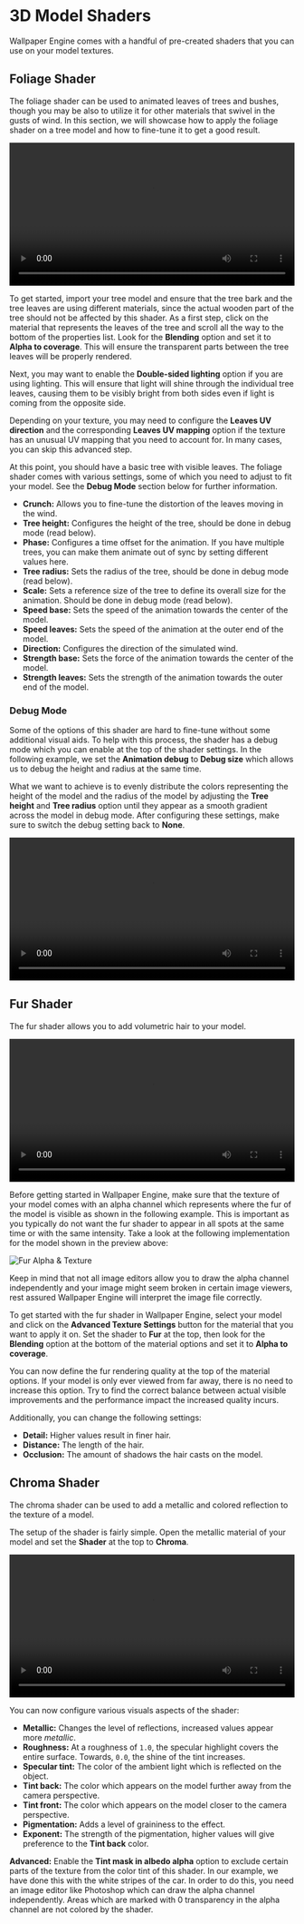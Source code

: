 # 3D Model Shaders

Wallpaper Engine comes with a handful of pre-created shaders that you can use on your model textures.

## Foliage Shader

The foliage shader can be used to animated leaves of trees and bushes, though you may be also to utilize it for other materials that swivel in the gusts of wind. In this section, we will showcase how to apply the foliage shader on a tree model and how to fine-tune it to get a good result.

<video width="100%" controls loop autoplay>
  <source src="/videos/shader_foliage.mp4" type="video/mp4">
  Your browser does not support the video tag.
</video>

To get started, import your tree model and ensure that the tree bark and the tree leaves are using different materials, since the actual wooden part of the tree should not be affected by this shader. As a first step, click on the material that represents the leaves of the tree and scroll all the way to the bottom of the properties list. Look for the **Blending** option and set it to **Alpha to coverage**. This will ensure the transparent parts between the tree leaves will be properly rendered.

Next, you may want to enable the **Double-sided lighting** option if you are using lighting. This will ensure that light will shine through the individual tree leaves, causing them to be visibly bright from both sides even if light is coming from the opposite side.

Depending on your texture, you may need to configure the **Leaves UV direction** and the corresponding **Leaves UV mapping** option if the texture has an unusual UV mapping that you need to account for. In many cases, you can skip this advanced step.

At this point, you should have a basic tree with visible leaves. The foliage shader comes with various settings, some of which you need to adjust to fit your model. See the **Debug Mode** section below for further information.

* **Crunch:** Allows you to fine-tune the distortion of the leaves moving in the wind.
* **Tree height:** Configures the height of the tree, should be done in debug mode (read below).
* **Phase:** Configures a time offset for the animation. If you have multiple trees, you can make them animate out of sync by setting different values here.
* **Tree radius:** Sets the radius of the tree, should be done in debug mode (read below).
* **Scale:** Sets a reference size of the tree to define its overall size for the animation. Should be done in debug mode (read below).
* **Speed base:** Sets the speed of the animation towards the center of the model.
* **Speed leaves:** Sets the speed of the animation at the outer end of the model.
* **Direction:** Configures the direction of the simulated wind.
* **Strength base:** Sets the force of the animation towards the center of the model.
* **Strength leaves:** Sets the strength of the animation towards the outer end of the model.

### Debug Mode

Some of the options of this shader are hard to fine-tune without some additional visual aids. To help with this process, the shader has a debug mode which you can enable at the top of the shader settings. In the following example, we set the **Animation debug** to **Debug size** which allows us to debug the height and radius at the same time.

What we want to achieve is to evenly distribute the colors representing the height of the model and the radius of the model by adjusting the **Tree height** and **Tree radius** option until they appear as a smooth gradient across the model in debug mode. After configuring these settings, make sure to switch the debug setting back to **None**.

<video width="100%" controls loop autoplay>
  <source src="/videos/shader_foliage_debug.mp4" type="video/mp4">
  Your browser does not support the video tag.
</video>


## Fur Shader

The fur shader allows you to add volumetric hair to your model.

<video width="100%" controls loop autoplay>
  <source src="/videos/shader_fur.mp4" type="video/mp4">
  Your browser does not support the video tag.
</video>

Before getting started in Wallpaper Engine, make sure that the texture of your model comes with an alpha channel which represents where the fur of the model is visible as shown in the following example. This is important as you typically do not want the fur shader to appear in all spots at the same time or with the same intensity. Take a look at the following implementation for the model shown in the preview above:

![Fur Alpha & Texture](/videos/shader_fur_alpha.gif)

Keep in mind that not all image editors allow you to draw the alpha channel independently and your image might seem broken in certain image viewers, rest assured Wallpaper Engine will interpret the image file correctly.

To get started with the fur shader in Wallpaper Engine, select your model and click on the **Advanced Texture Settings** button for the material that you want to apply it on. Set the shader to **Fur** at the top, then look for the **Blending** option at the bottom of the material options and set it to **Alpha to coverage**. 

You can now define the fur rendering quality at the top of the material options. If your model is only ever viewed from far away, there is no need to increase this option. Try to find the correct balance between actual visible improvements and the performance impact the increased quality incurs.

Additionally, you can change the following settings:

* **Detail:** Higher values result in finer hair.
* **Distance:** The length of the hair.
* **Occlusion:** The amount of shadows the hair casts on the model.

## Chroma Shader

The chroma shader can be used to add a metallic and colored reflection to the texture of a model.

The setup of the shader is fairly simple. Open the metallic material of your model and set the **Shader** at the top to **Chroma**.

<video width="100%" controls loop autoplay>
  <source src="/videos/shader_chroma.mp4" type="video/mp4">
  Your browser does not support the video tag.
</video>

You can now configure various visuals aspects of the shader:

* **Metallic:** Changes the level of reflections, increased values appear more *metallic*.
* **Roughness:** At a roughness of `1.0`, the specular highlight covers the entire surface. Towards, `0.0`, the shine of the tint increases.
* **Specular tint:** The color of the ambient light which is reflected on the object.
* **Tint back:** The color which appears on the model further away from the camera perspective.
* **Tint front:** The color which appears on the model closer to the camera perspective.
* **Pigmentation:** Adds a level of graininess to the effect.
* **Exponent:** The strength of the pigmentation, higher values will give preference to the **Tint back** color.

**Advanced:** Enable the **Tint mask in albedo alpha** option to exclude certain parts of the texture from the color tint of this shader. In our example, we have done this with the white stripes of the car. In order to do this, you need an image editor like Photoshop which can draw the alpha channel independently. Areas which are marked with 0 transparency in the alpha channel are not colored by the shader.